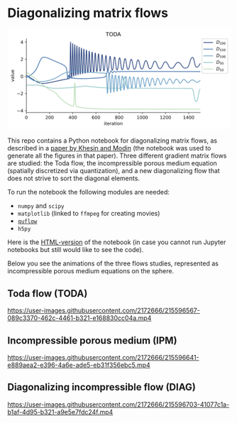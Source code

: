 # Diagonalizing matrix flows

![Evolution of diagonals for Toda](images/gradient_flow_N_256_toda_diagonals.png)

This repo contains a Python notebook for diagonalizing matrix flows, as described in a [paper by Khesin and Modin](https://arxiv.org/abs/2207.10214) (the notebook was used to generate all the figures in that paper). Three different gradient matrix flows are studied: the Toda flow, the incompressible porous medium equation (spatially discretized via quantization), and a new diagonalizing flow that does not strive to sort the diagonal elements.

To run the notebook the following modules are needed:
- `numpy` and `scipy`
- `matplotlib` (linked to `ffmpeg` for creating movies)
- [`quflow`](https://github.com/klasmodin/quflow)
- `h5py`

Here is the [HTML-version](diagonalizing-flows.html) of the notebook (in case you cannot run Jupyter notebooks but still would like to see the code).

Below you see the animations of the three flows studies, represented as incompressible porous medium equations on the sphere.

## Toda flow (TODA)

https://user-images.githubusercontent.com/2172666/215596567-089c3370-462c-4461-b321-e168830cc04a.mp4

## Incompressible porous medium (IPM)

https://user-images.githubusercontent.com/2172666/215596641-e889aea2-e396-4a6e-ade5-eb31f356ebc5.mp4

## Diagonalizing incompressible flow (DIAG)

https://user-images.githubusercontent.com/2172666/215596703-41077c1a-b1af-4d95-b321-a9e5e7fdc24f.mp4

